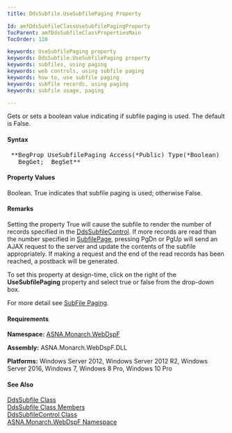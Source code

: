 ```yaml
---
title: DdsSubfile.UseSubfilePaging Property

Id: amfDdsSubfileClassUseSubfilePagingProperty
TocParent: amfDdsSubfileClassPropertiesMain
TocOrder: 120

keywords: UseSubfilePaging property
keywords: DdsSubfile.UseSubfilePaging property
keywords: subfiles, using paging
keywords: web controls, using subfile paging
keywords: how to, use subfile paging
keywords: subfile records, using paging
keywords: subfile usage, paging

---
```


Gets or sets a boolean value indicating if subfile paging is used. The default is False. 

#### Syntax
<pre class="prettyprint"> **BegProp UseSubfilePaging Access(*Public) Type(*Boolean)
   BegGet;  BegSet** </pre>

#### Property Values
Boolean. True indicates that subfile paging is used; otherwise False.

#### Remarks
Setting the property True will cause the subfile to render the number of records specified in the [ DdsSubfileControl](amfddsSubfileControlClass.html). If more records are read than the number specified in [ SubfilePage](amfddsSubfileControlClassSubfilePageProperty.html), pressing PgDn or PgUp will send an AJAX request to the server and update the contents of the subfile appropriately. If making a request and the end of the read records has been reached, a postback will be generated.

To set this property at design-time, click on the right of the **UseSubfilePaging** property and select true or false from the drop-down box.

For more detail see [SubFile Paging](amfSubfilePaging.html).

#### Requirements
**Namespace:** [ASNA.Monarch.WebDspF](amfWebDspFNamespace.html)

**Assembly:** ASNA.Monarch.WebDspF.DLL

**Platforms:** Windows Server 2012, Windows Server 2012 R2, Windows Server 2016, Windows 7, Windows 8 Pro, Windows 10 Pro

#### See Also
[DdsSubfile Class](amfDdsSubfileClass.html) <br /> [ DdsSubfile Class Members](amfDdsSubfileClassMembers.html) <br /> [ DdsSubfileControl Class](amfddsSubfileControlClass.html) <br /> [ ASNA.Monarch.WebDspF Namespace](amfWebDspFNamespace.html) 
